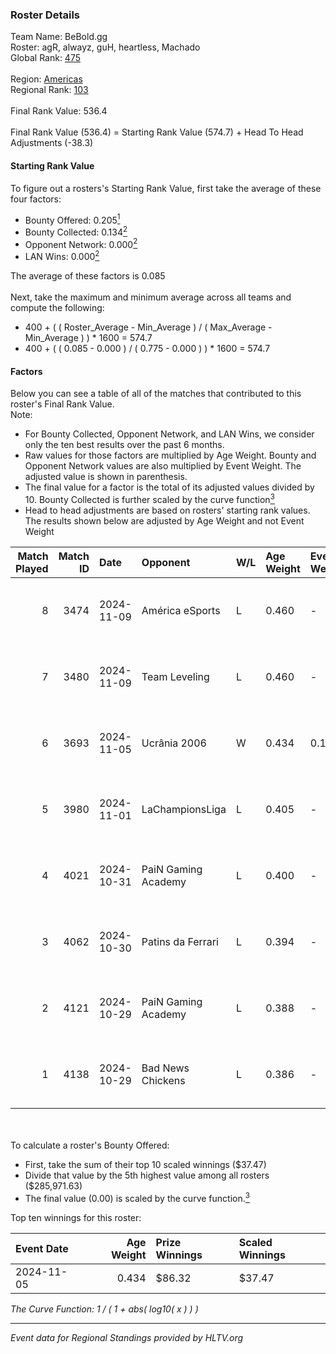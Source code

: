 ### Roster Details<br />
Team Name: BeBold.gg<br />
Roster: agR, alwayz, guH, heartless, Machado<br />
Global Rank: [475](../../standings_global_2025_02_28.md)<br />
<br />
Region: [Americas]( ../../standings_americas_2025_02_28.md)<br />
Regional Rank: [103]( ../../standings_americas_2025_02_28.md)<br />
<br />
Final Rank Value:  536.4<br />
<br />
Final Rank Value (536.4) = Starting Rank Value (574.7) + Head To Head Adjustments (-38.3)<br />

#### Starting Rank Value<br />
To figure out a rosters's Starting Rank Value, first take the average of these four factors:<br />
- Bounty Offered: 0.205[<sup>1</sup>](#table2)
- Bounty Collected: 0.134[<sup>2</sup>](#table1)
- Opponent Network: 0.000[<sup>2</sup>](#table1)
- LAN Wins: 0.000[<sup>2</sup>](#table1)

The average of these factors is 0.085<br />
<br />
Next, take the maximum and minimum average across all teams and compute the following:<br />
- 400 + ( ( Roster_Average - Min_Average ) / ( Max_Average - Min_Average ) ) * 1600 = 574.7
- 400 + ( ( 0.085 - 0.000 ) / ( 0.775 - 0.000 ) ) * 1600 = 574.7


#### Factors<br />
Below you can see a table of all of the matches that contributed to this roster's Final Rank Value.<br />
Note:<br />

- For Bounty Collected, Opponent Network, and LAN Wins, we consider only the ten best results over the past 6 months.
- Raw values for those factors are multiplied by Age Weight. Bounty and Opponent Network values are also multiplied by Event Weight. The adjusted value is shown in parenthesis.
- The final value for a factor is the total of its adjusted values divided by 10. Bounty Collected is further scaled by the curve function[<sup>3</sup>](#curveFunction)
- Head to head adjustments are based on rosters' starting rank values. The results shown below are adjusted by Age Weight and not Event Weight
<span id="table1"></span><br />


| Match Played | Match ID | Date       | Opponent            | W/L | Age Weight | Event Weight | Bounty Collected | Opponent Network | LAN Wins  | H2H Adj. | Roster                               |
| -: | -: | :- | :- | :- | :- | :- | :- | :- | :- | -: | :- |
|            8 |     3474 | 2024-11-09 | América eSports     | L   | 0.460      | -            | -                | -                | -         |    -6.56 | agR, alwayz, guH, heartless, Machado |
|            7 |     3480 | 2024-11-09 | Team Leveling       | L   | 0.460      | -            | -                | -                | -         |    -8.24 | agR, alwayz, guH, heartless, Machado |
|            6 |     3693 | 2024-11-05 | Ucrânia 2006        | W   | 0.434      | 0.143        | 0.000 (0.000)    | 0.000 (0.000)    | 0 (0.000) |     5.88 | agR, alwayz, guH, Machado, vhs       |
|            5 |     3980 | 2024-11-01 | LaChampionsLiga     | L   | 0.405      | -            | -                | -                | -         |    -4.17 | agR, alwayz, guH, Machado, vhs       |
|            4 |     4021 | 2024-10-31 | PaiN Gaming Academy | L   | 0.400      | -            | -                | -                | -         |    -7.00 | agR, alwayz, guH, Machado, vhs       |
|            3 |     4062 | 2024-10-30 | Patins da Ferrari   | L   | 0.394      | -            | -                | -                | -         |    -6.92 | agR, alwayz, guH, Machado, vhs       |
|            2 |     4121 | 2024-10-29 | PaiN Gaming Academy | L   | 0.388      | -            | -                | -                | -         |    -7.14 | agR, alwayz, guH, Machado, vhs       |
|            1 |     4138 | 2024-10-29 | Bad News Chickens   | L   | 0.386      | -            | -                | -                | -         |    -4.10 | agR, alwayz, guH, Machado, vhs       |

<br />
<span id="table2"></span><br />
To calculate a roster's Bounty Offered:<br />

- First, take the sum of their top 10 scaled winnings ($37.47)
- Divide that value by the 5th highest value among all rosters ($285,971.63)
- The final value (0.00) is scaled by the curve function.[<sup>3</sup>](#curveFunction)

Top ten winnings for this roster:<br />

| Event Date | Age Weight | Prize Winnings | Scaled Winnings |
| :- | -: | :- | :- |
| 2024-11-05 |      0.434 | $86.32         | $37.47          |


<span id="curveFunction"></span>_The Curve Function: 1 / ( 1 + abs( log10( x ) ) )_<br />

---
_Event data for Regional Standings provided by HLTV.org_<br />
